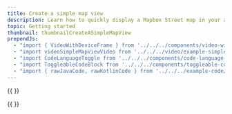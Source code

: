 ```yaml
---
title: Create a simple map view
description: Learn how to quickly display a Mapbox Street map in your app.
topic: Getting started
thumbnail: thumbnailCreateASimpleMapView
prependJs:
  - "import { VideoWithDeviceFrame } from '../../../components/video-with-device-frame'"
  - "import videoSimpleMapViewVideo from '../../../video/example-simple-mapview.mp4'"
  - "import CodeLanguageToggle from '../../../components/code-language-toggle';"
  - "import ToggleableCodeBlock from '../../../components/toggleable-code-block'"
  - "import { rawJavaCode, rawKotlinCode } from '../../../example-code/SimpleMapViewActivity.js'"
---
```


{{
  <VideoWithDeviceFrame 
    videoFile={videoSimpleMapViewVideo}
    rotation="horizontal"
    device="pixel-2"
  />
}}

<!-- Any notes about this example would go here.  -->

{{
  <CodeLanguageToggle id="simple-map-view-example" />
  <ToggleableCodeBlock 
    java={rawJavaCode}
    kotlin={rawKotlinCode}
  />
}}
